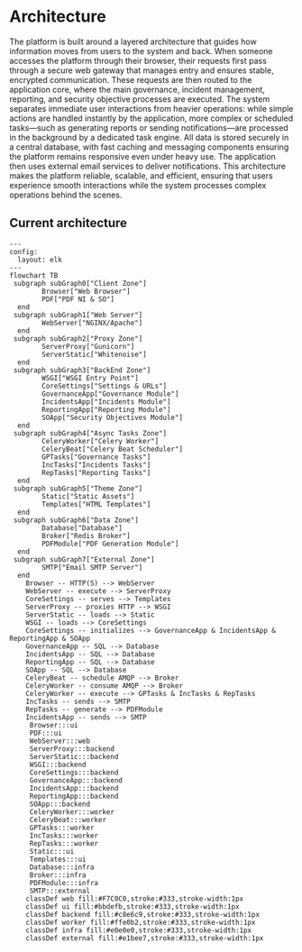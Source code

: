 # Architecture

The platform is built around a layered architecture that guides how information moves from users to the system and back. When someone accesses the platform through their browser, their requests first pass through a secure web gateway that manages entry and ensures stable, encrypted communication. These requests are then routed to the application core, where the main governance, incident management, reporting, and security objective processes are executed. The system separates immediate user interactions from heavier operations: while simple actions are handled instantly by the application, more complex or scheduled tasks—such as generating reports or sending notifications—are processed in the background by a dedicated task engine. All data is stored securely in a central database, with fast caching and messaging components ensuring the platform remains responsive even under heavy use. The application then uses external email services to deliver notifications. This architecture makes the platform reliable, scalable, and efficient, ensuring that users experience smooth interactions while the system processes complex operations behind the scenes.

## Current architecture
``` mermaid
---
config:
  layout: elk
---
flowchart TB
 subgraph subGraph0["Client Zone"]
        Browser["Web Browser"]
        PDF["PDF NI & SO"]
  end
 subgraph subGraph1["Web Server"]
        WebServer["NGINX/Apache"]
  end
 subgraph subGraph2["Proxy Zone"]
        ServerProxy["Gunicorn"]
        ServerStatic["Whitenoise"]
  end
 subgraph subGraph3["BackEnd Zone"]
        WSGI["WSGI Entry Point"]
        CoreSettings["Settings & URLs"]
        GovernanceApp["Governance Module"]
        IncidentsApp["Incidents Module"]
        ReportingApp["Reporting Module"]
        SOApp["Security Objectives Module"]
  end
 subgraph subGraph4["Async Tasks Zone"]
        CeleryWorker["Celery Worker"]
        CeleryBeat["Celery Beat Scheduler"]
        GPTasks["Governance Tasks"]
        IncTasks["Incidents Tasks"]
        RepTasks["Reporting Tasks"]
  end
 subgraph subGraph5["Theme Zone"]
        Static["Static Assets"]
        Templates["HTML Templates"]
  end
 subgraph subGraph6["Data Zone"]
        Database["Database"]
        Broker["Redis Broker"]
        PDFModule["PDF Generation Module"]
  end
 subgraph subGraph7["External Zone"]
        SMTP["Email SMTP Server"]
  end
    Browser -- HTTP(S) --> WebServer
    WebServer -- execute --> ServerProxy
    CoreSettings -- serves --> Templates
    ServerProxy -- proxies HTTP --> WSGI
    ServerStatic -- loads --> Static
    WSGI -- loads --> CoreSettings
    CoreSettings -- initializes --> GovernanceApp & IncidentsApp & ReportingApp & SOApp
    GovernanceApp -- SQL --> Database
    IncidentsApp -- SQL --> Database
    ReportingApp -- SQL --> Database
    SOApp -- SQL --> Database
    CeleryBeat -- schedule AMQP --> Broker
    CeleryWorker -- consume AMQP --> Broker
    CeleryWorker -- execute --> GPTasks & IncTasks & RepTasks
    IncTasks -- sends --> SMTP
    RepTasks -- generate --> PDFModule
    IncidentsApp -- sends --> SMTP
     Browser:::ui
     PDF:::ui
     WebServer:::web
     ServerProxy:::backend
     ServerStatic:::backend
     WSGI:::backend
     CoreSettings:::backend
     GovernanceApp:::backend
     IncidentsApp:::backend
     ReportingApp:::backend
     SOApp:::backend
     CeleryWorker:::worker
     CeleryBeat:::worker
     GPTasks:::worker
     IncTasks:::worker
     RepTasks:::worker
     Static:::ui
     Templates:::ui
     Database:::infra
     Broker:::infra
     PDFModule:::infra
     SMTP:::external
    classDef web fill:#F7C0C0,stroke:#333,stroke-width:1px
    classDef ui fill:#bbdefb,stroke:#333,stroke-width:1px
    classDef backend fill:#c8e6c9,stroke:#333,stroke-width:1px
    classDef worker fill:#ffe0b2,stroke:#333,stroke-width:1px
    classDef infra fill:#e0e0e0,stroke:#333,stroke-width:1px
    classDef external fill:#e1bee7,stroke:#333,stroke-width:1px

```





